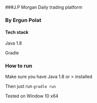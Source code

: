 ###J.P Morgan Daily trading platform
### By Ergun Polat

#### Tech stack
Java 1.8

Gradle 


### How to run
Make sure you have Java 1.8 or > installed

Then just run 
```gradle run```

Tested on Window 10 x64 